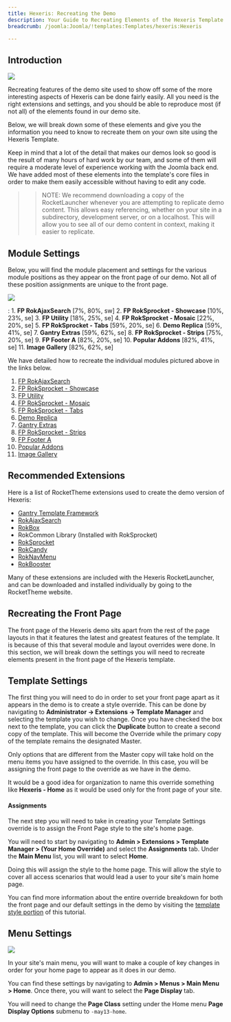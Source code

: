 ```yaml
---
title: Hexeris: Recreating the Demo
description: Your Guide to Recreating Elements of the Hexeris Template for Joomla
breadcrumb: /joomla:Joomla/!templates:Templates/hexeris:Hexeris

---
```


Introduction
-----

![][hexeris2]

Recreating features of the demo site used to show off some of the more interesting aspects of Hexeris can be done fairly easily. All you need is the right extensions and settings, and you should be able to reproduce most (if not all) of the elements found in our demo site. 

Below, we will break down some of these elements and give you the information you need to know to recreate them on your own site using the Hexeris Template.

Keep in mind that a lot of the detail that makes our demos look so good is the result of many hours of hard work by our team, and some of them will require a moderate level of experience working with the Joomla back end. We have added most of these elements into the template's core files in order to make them easily accessible without having to edit any code.

>> NOTE: We recommend downloading a copy of the RocketLauncher whenever you are attempting to replicate demo content. This allows easy referencing, whether on your site in a subdirectory, development server, or on a localhost. This will allow you to see all of our demo content in context, making it easier to replicate.

Module Settings
-----


Below, you will find the module placement and settings for the various module positions as they appear on the front page of our demo. Not all of these position assignments are unique to the front page.

![][hexeris]

:   1. **FP RokAjaxSearch**  [7%, 80%, sw]
    2. **FP RokSprocket - Showcase**  [10%, 23%, se]
    3. **FP Utility**  [18%, 25%, se]
    4. **FP RokSprocket - Mosaic**  [22%, 20%, se]
    5. **FP RokSprocket - Tabs**  [59%, 20%, se]
    6. **Demo Replica**  [59%, 41%, se]
    7. **Gantry Extras**  [59%, 62%, se]
    8. **FP RokSprocket - Strips**  [75%, 20%, se]
    9. **FP Footer A**  [82%, 20%, se]
    10. **Popular Addons**  [82%, 41%, se]
    11. **Image Gallery**  [82%, 62%, se]

We have detailed how to recreate the individual modules pictured above in the links below.

1. [FP RokAjaxSearch][module1]
2. [FP RokSprocket - Showcase][module2]
3. [FP Utility][module3]
4. [FP RokSprocket - Mosaic][module4]
5. [FP RokSprocket - Tabs][module5]
6. [Demo Replica][module6]
7. [Gantry Extras][module7]
8. [FP RokSprocket - Strips][module8]
9. [FP Footer A][module9]
10. [Popular Addons][module10]
11. [Image Gallery][module11]

Recommended Extensions
-----
Here is a list of RocketTheme extensions used to create the demo version of Hexeris:

* [Gantry Template Framework][gantry]
* [RokAjaxSearch][rokajaxsearch]
* [RokBox][rokbox]
* RokCommon Library (Installed with RokSprocket)
* [RokSprocket][roksprocket]
* [RokCandy][rokcandy]
* [RokNavMenu][roknavmenu]
* [RokBooster][rokbooster]

Many of these extensions are included with the Hexeris RocketLauncher, and can be downloaded and installed individually by going to the RocketTheme website.

Recreating the Front Page
-----

The front page of the Hexeris demo sits apart from the rest of the page layouts in that it features the latest and greatest features of the template. It is because of this that several module and layout overrides were done. In this section, we will break down the settings you will need to recreate elements present in the front page of the Hexeris template.

Template Settings
-----

The first thing you will need to do in order to set your front page apart as it appears in the demo is to create a style override. This can be done by navigating to **Administrator -> Extensions -> Template Manager** and selecting the template you wish to change.  Once you have checked the box next to the template, you can click the **Duplicate** button to create a second copy of the template. This will become the Override while the primary copy of the template remains the designated Master.

Only options that are different from the Master copy will take hold on the menu items you have assigned to the override. In this case, you will be assigning the front page to the override as we have in the demo.

It would be a good idea for organization to name this override something like **Hexeris - Home** as it would be used only for the front page of your site.

#### Assignments

The next step you will need to take in creating your Template Settings override is to assign the Front Page style to the site's home page. 

You will need to start by navigating to **Admin > Extensions > Template Manager > (Your Home Override)** and select the **Assignments** tab. Under the **Main Menu** list, you will want to select **Home**.

Doing this will assign the style to the home page. This will allow the style to cover all access scenarios that would lead a user to your site's main home page.

You can find more information about the entire override breakdown for both the front page and our default settings in the demo by visiting the [template style portion][demooverride] of this tutorial.

Menu Settings
-----

![][mainmenu]

In your site's main menu, you will want to make a couple of key changes in order for your home page to appear as it does in our demo.

You can find these settings by navigating to **Admin > Menus > Main Menu > Home**. Once there, you will want to select the **Page Display** tab.

You will need to change the **Page Class** setting under the Home menu **Page Display Options** submenu to `-may13-home`.

[gantry]: http://gantry.org/downloads
[rokajaxsearch]: http://www.rockettheme.com/joomla/extensions/rokajaxsearch
[rokbox]: http://www.rockettheme.com/joomla/extensions/rokbox
[roksprocket]: http://www.rockettheme.com/joomla/extensions/roksprocket
[hexeris]: assets/hexeris.jpeg
[hexeris2]: assets/hexeris2.jpeg
[demooverride]: demo_override.md
[roknavmenu]: http://www.rockettheme.com/joomla/extensions/roknavmenu
[rokbooster]: http://www.rockettheme.com/joomla/extensions/rokbooster
[rokcandy]: http://www.rockettheme.com/joomla/extensions/rokcandy
[module1]: demo_module_1.md
[module2]: demo_module_2.md
[module3]: demo_module_3.md
[module4]: demo_module_4.md
[module5]: demo_module_5.md
[module6]: demo_module_6.md
[module7]: demo_module_7.md
[module8]: demo_module_8.md
[module9]: demo_module_9.md
[module10]: demo_module_10.md
[module11]: demo_module_11.md
[mainmenu]: assets/menu_1.jpg
[icons]: http://fortawesome.github.io/Font-Awesome/icons/
[article]: assets/article.jpg